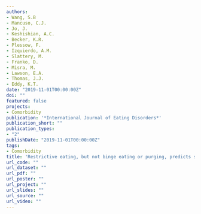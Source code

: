 ```yaml
---
authors:
- Wang, S.B
- Mancuso, C.J.
- Jo, J.
- Keshishian, A.C.
- Becker, K.R.
- Plessow, F.
- Izquierdo, A.M.
- Slattery, M.
- Franko, D.
- Misra, M.
- Lawson, E.A.
- Thomas, J.J.
- Eddy, K.T.
date: "2019-11-01T00:00:00Z"
doi: ""
featured: false
projects: 
- Comorbidity
publication: '*International Journal of Eating Disorders*'
publication_short: ""
publication_types:
- "2"
publishDate: "2019-11-01T00:00:00Z"
tags:
- Comorbidity
title: 'Restrictive eating, but not binge eating or purging, predicts suicidal ideation in adolescents and young adults with low-weight eating disorders'
url_code: ""
url_dataset: ""
url_pdf: ""
url_poster: ""
url_project: ""
url_slides: ""
url_source: ""
url_video: ""
---
```



